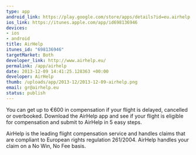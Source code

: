 ```yaml
--- 
type: app
android_link: https://play.google.com/store/apps/details?id=eu.airhelp.mobile&hl=en
ios_link: https://itunes.apple.com/app/id698136946
devices: 
- ios
- android
title: AirHelp
itunes_id: "698136946"
targetMarket: Both
developer_link: http://www.airhelp.eu/
permalink: /app/airhelp
date: 2013-12-09 14:41:25.128363 +00:00
developer: AirHelp
thumb: /uploads/app/2013-12/2013-12-09-airhelp.png
email: gr@airhelp.eu
status: publish
---
```


You can get up to €600 in compensation if your flight is delayed, cancelled or overbooked. Download the AirHelp app and see if your flight is eligible for compensation and submit to AirHelp in 5 easy steps.

AirHelp is the leading flight compensation service and handles claims that are compliant to European rights regulation 261/2004. AirHelp handles your claim on a No Win, No Fee basis.
